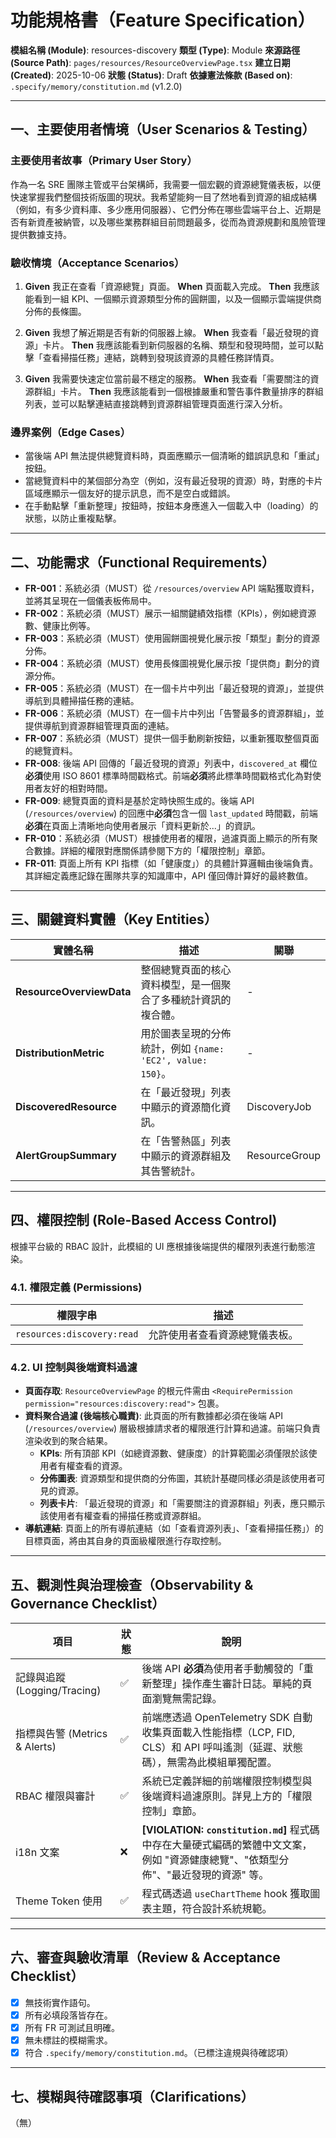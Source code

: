 # 功能規格書（Feature Specification）

**模組名稱 (Module)**: resources-discovery
**類型 (Type)**: Module
**來源路徑 (Source Path)**: `pages/resources/ResourceOverviewPage.tsx`
**建立日期 (Created)**: 2025-10-06
**狀態 (Status)**: Draft
**依據憲法條款 (Based on)**: `.specify/memory/constitution.md` (v1.2.0)

---

## 一、主要使用者情境（User Scenarios & Testing）

### 主要使用者故事（Primary User Story）
作為一名 SRE 團隊主管或平台架構師，我需要一個宏觀的資源總覽儀表板，以便快速掌握我們整個技術版圖的現狀。我希望能夠一目了然地看到資源的組成結構（例如，有多少資料庫、多少應用伺服器）、它們分佈在哪些雲端平台上、近期是否有新資產被納管，以及哪些業務群組目前問題最多，從而為資源規劃和風險管理提供數據支持。

### 驗收情境（Acceptance Scenarios）
1.  **Given** 我正在查看「資源總覽」頁面。
    **When** 頁面載入完成。
    **Then** 我應該能看到一組 KPI、一個顯示資源類型分佈的圓餅圖，以及一個顯示雲端提供商分佈的長條圖。

2.  **Given** 我想了解近期是否有新的伺服器上線。
    **When** 我查看「最近發現的資源」卡片。
    **Then** 我應該能看到新伺服器的名稱、類型和發現時間，並可以點擊「查看掃描任務」連結，跳轉到發現該資源的具體任務詳情頁。

3.  **Given** 我需要快速定位當前最不穩定的服務。
    **When** 我查看「需要關注的資源群組」卡片。
    **Then** 我應該能看到一個根據嚴重和警告事件數量排序的群組列表，並可以點擊連結直接跳轉到資源群組管理頁面進行深入分析。

### 邊界案例（Edge Cases）
- 當後端 API 無法提供總覽資料時，頁面應顯示一個清晰的錯誤訊息和「重試」按鈕。
- 當總覽資料中的某個部分為空（例如，沒有最近發現的資源）時，對應的卡片區域應顯示一個友好的提示訊息，而不是空白或錯誤。
- 在手動點擊「重新整理」按鈕時，按鈕本身應進入一個載入中（loading）的狀態，以防止重複點擊。

---

## 二、功能需求（Functional Requirements）

- **FR-001**：系統必須（MUST）從 `/resources/overview` API 端點獲取資料，並將其呈現在一個儀表板佈局中。
- **FR-002**：系統必須（MUST）展示一組關鍵績效指標（KPIs），例如總資源數、健康比例等。
- **FR-003**：系統必須（MUST）使用圓餅圖視覺化展示按「類型」劃分的資源分佈。
- **FR-004**：系統必須（MUST）使用長條圖視覺化展示按「提供商」劃分的資源分佈。
- **FR-005**：系統必須（MUST）在一個卡片中列出「最近發現的資源」，並提供導航到具體掃描任務的連結。
- **FR-006**：系統必須（MUST）在一個卡片中列出「告警最多的資源群組」，並提供導航到資源群組管理頁面的連結。
- **FR-007**：系統必須（MUST）提供一個手動刷新按鈕，以重新獲取整個頁面的總覽資料。
- **FR-008**: 後端 API 回傳的「最近發現的資源」列表中，`discovered_at` 欄位**必須**使用 ISO 8601 標準時間戳格式。前端**必須**將此標準時間戳格式化為對使用者友好的相對時間。
- **FR-009**: 總覽頁面的資料是基於定時快照生成的。後端 API (`/resources/overview`) 的回應中**必須**包含一個 `last_updated` 時間戳，前端**必須**在頁面上清晰地向使用者展示「資料更新於...」的資訊。
- **FR-010**：系統必須（MUST）根據使用者的權限，過濾頁面上顯示的所有聚合數據。詳細的權限對應關係請參閱下方的「權限控制」章節。
- **FR-011**: 頁面上所有 KPI 指標（如「健康度」）的具體計算邏輯由後端負責。其詳細定義應記錄在團隊共享的知識庫中，API 僅回傳計算好的最終數值。

---

## 三、關鍵資料實體（Key Entities）
| 實體名稱 | 描述 | 關聯 |
|-----------|------|------|
| **ResourceOverviewData** | 整個總覽頁面的核心資料模型，是一個聚合了多種統計資訊的複合體。 | - |
| **DistributionMetric** | 用於圖表呈現的分佈統計，例如 `{name: 'EC2', value: 150}`。 | - |
| **DiscoveredResource** | 在「最近發現」列表中顯示的資源簡化資訊。 | DiscoveryJob |
| **AlertGroupSummary**| 在「告警熱區」列表中顯示的資源群組及其告警統計。 | ResourceGroup |

---

## 四、權限控制 (Role-Based Access Control)

根據平台級的 RBAC 設計，此模組的 UI 應根據後端提供的權限列表進行動態渲染。

### 4.1. 權限定義 (Permissions)
| 權限字串 | 描述 |
|---|---|
| `resources:discovery:read` | 允許使用者查看資源總覽儀表板。 |

### 4.2. UI 控制與後端資料過濾
- **頁面存取**: `ResourceOverviewPage` 的根元件需由 `<RequirePermission permission="resources:discovery:read">` 包裹。
- **資料聚合過濾 (後端核心職責)**: 此頁面的所有數據都必須在後端 API (`/resources/overview`) 層級根據請求者的權限進行計算和過濾。前端只負責渲染收到的聚合結果。
  - **KPIs**: 所有頂部 KPI（如總資源數、健康度）的計算範圍必須僅限於該使用者有權查看的資源。
  - **分佈圖表**: 資源類型和提供商的分佈圖，其統計基礎同樣必須是該使用者可見的資源。
  - **列表卡片**: 「最近發現的資源」和「需要關注的資源群組」列表，應只顯示該使用者有權查看的掃描任務或資源群組。
- **導航連結**: 頁面上的所有導航連結（如「查看資源列表」、「查看掃描任務」）的目標頁面，將由其自身的頁面級權限進行存取控制。

---

## 五、觀測性與治理檢查（Observability & Governance Checklist）

| 項目 | 狀態 | 說明 |
|------|------|------|
| 記錄與追蹤 (Logging/Tracing) | ✅ | 後端 API **必須**為使用者手動觸發的「重新整理」操作產生審計日誌。單純的頁面瀏覽無需記錄。 |
| 指標與告警 (Metrics & Alerts) | ✅ | 前端應透過 OpenTelemetry SDK 自動收集頁面載入性能指標（LCP, FID, CLS）和 API 呼叫遙測（延遲、狀態碼），無需為此模組單獨配置。 |
| RBAC 權限與審計 | ✅ | 系統已定義詳細的前端權限控制模型與後端資料過濾原則。詳見上方的「權限控制」章節。 |
| i18n 文案 | ❌ | **[VIOLATION: `constitution.md`]** 程式碼中存在大量硬式編碼的繁體中文文案，例如 "資源健康總覽"、"依類型分佈"、"最近發現的資源" 等。 |
| Theme Token 使用 | ✅ | 程式碼透過 `useChartTheme` hook 獲取圖表主題，符合設計系統規範。 |

---

## 六、審查與驗收清單（Review & Acceptance Checklist）

- [x] 無技術實作語句。
- [x] 所有必填段落皆存在。
- [x] 所有 FR 可測試且明確。
- [x] 無未標註的模糊需求。
- [x] 符合 `.specify/memory/constitution.md`。（已標注違規與待確認項）

---

## 七、模糊與待確認事項（Clarifications）

（無）